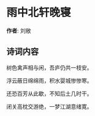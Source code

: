 # 雨中北轩晚寝

**作者**: 刘敞

## 诗词内容

树色禽声相与闲，吾庐仍共一枝安。

浮云蔽日绵绵雨，积水婴城惨惨寒。

还恐百芳从此歇，不知后土几时干。

闭关高枕交游绝，一梦江湖意绪寛。

